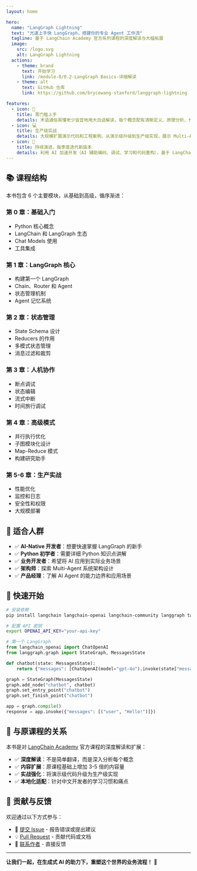 ```yaml
---
layout: home

hero:
  name: "LangGraph Lightning"
  text: "光速上手快 LangGraph，搭建你的专业 Agent 工作流"
  tagline: 基于 LangChain Academy 官方系列课程的深度解读与大幅拓展
  image:
    src: /logo.svg
    alt: LangGraph Lightning
  actions:
    - theme: brand
      text: 开始学习
      link: /module-0/0.2-LangGraph Basics-详细解读
    - theme: alt
      text: GitHub 仓库
      link: https://github.com/brycewang-stanford/langgraph-lightning

features:
  - icon: 🎯
    title: 零门槛上手
    details: 术语通俗易懂老少皆宜地用大白话解读，每个概念配有清晰定义、原理分析、代码示例、常见陷阱和最佳实践，零基础的用户也能快速上手，把握整体架构与核心概念
  - icon: 💻
    title: 生产级实战
    details: 大规模扩展演示代码和工程案例，从演示级升级到生产级实现，展示 Multi-Agent 系统在真实业务场景的落地应用，值得读者深入借鉴和反复模仿
  - icon: 🚀
    title: 持续演进，每季度迭代新版本
    details: 利用 AI 加速开发（AI 辅助编码、调试、学习和代码重构），基于 LangChain Academy 官方课程持续跟进最新技术趋势
---
```


## 📚 课程结构

本书包含 6 个主要模块，从基础到高级，循序渐进：

### 第 0 章：基础入门
- Python 核心概念
- LangChain 和 LangGraph 生态
- Chat Models 使用
- 工具集成

### 第 1 章：LangGraph 核心
- 构建第一个 LangGraph
- Chain、Router 和 Agent
- 状态管理机制
- Agent 记忆系统

### 第 2 章：状态管理
- State Schema 设计
- Reducers 的作用
- 多模式状态管理
- 消息过滤和裁剪

### 第 3 章：人机协作
- 断点调试
- 状态编辑
- 流式中断
- 时间旅行调试

### 第 4 章：高级模式
- 并行执行优化
- 子图模块化设计
- Map-Reduce 模式
- 构建研究助手

### 第 5-6 章：生产实战
- 性能优化
- 监控和日志
- 安全性和权限
- 大规模部署

## 🎯 适合人群

- ✅ **AI-Native 开发者**：想要快速掌握 LangGraph 的新手
- ✅ **Python 初学者**：需要详细 Python 知识点讲解
- ✅ **业务开发者**：希望将 AI 应用到实际业务场景
- ✅ **架构师**：探索 Multi-Agent 系统架构设计
- ✅ **产品经理**：了解 AI Agent 的能力边界和应用场景

## 🚀 快速开始

```bash
# 安装依赖
pip install langchain langchain-openai langchain-community langgraph tavily-python

# 配置 API 密钥
export OPENAI_API_KEY="your-api-key"
```

```python
# 第一个 LangGraph
from langchain_openai import ChatOpenAI
from langgraph.graph import StateGraph, MessagesState

def chatbot(state: MessagesState):
    return {"messages": [ChatOpenAI(model="gpt-4o").invoke(state["messages"])]}

graph = StateGraph(MessagesState)
graph.add_node("chatbot", chatbot)
graph.set_entry_point("chatbot")
graph.set_finish_point("chatbot")

app = graph.compile()
response = app.invoke({"messages": [("user", "Hello!")]})
```

## 📖 与原课程的关系

本书是对 [LangChain Academy](https://academy.langchain.com/courses/intro-to-langgraph) 官方课程的深度解读和扩展：

- ✅ **深度解读**：不是简单翻译，而是深入分析每个概念
- ✅ **内容扩展**：原课程基础上增加 3-5 倍的内容量
- ✅ **实战强化**：将演示级代码升级为生产级实现
- ✅ **本地化适配**：针对中文开发者的学习习惯和痛点

## 🤝 贡献与反馈

欢迎通过以下方式参与：

- 📝 [提交 Issue](https://github.com/brycewang-stanford/langgraph-lightning/issues) - 报告错误或提出建议
- 💡 [Pull Request](https://github.com/brycewang-stanford/langgraph-lightning/pulls) - 贡献代码或文档
- 📧 [联系作者](mailto:brycewang2018@gmail.com) - 直接反馈

---

**让我们一起，在生成式 AI 的助力下，重塑这个世界的业务流程！** 🚀
